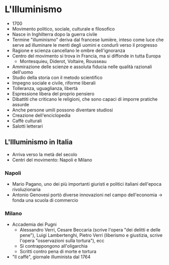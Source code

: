 # L'Illuminismo

- 1700
- Movimento politico, sociale, culturale e filosofico
- Nasce in Inghilterra dopo la guerra civile
- Termine "illuminismo" deriva dal francese lumière, inteso come luce che serve ad illuminare le menti degli uomini e condurli verso il progresso
- Ragione e scienza cancellano le ombre dell'ignoranza
- Centro del movimento si trova in Francia, ma si diffonde in tutta Europa
	- Montesquieu, Diderot, Voltaire, Rousseau
- Ammirazione delle scienze e assoluta fiducia nelle qualità razionali dell'uomo
- Studio della storia con il metodo scientifico
- Impegno sociale e civile, riforme liberali
- Tolleranza, uguaglianza, libertà
- Espressione libera del proprio pensiero
- Dibattiti che criticano le religioni, che sono capaci di imporre pratiche assurde
- Anche persone umili possono diventare studiosi
- Creazione dell'enciclopedia
- Caffè culturali
- Salotti letterari

## L'Illuminismo in Italia

- Arriva verso la metà del secolo
- Centri del movimento: Napoli e Milano

### Napoli

- Mario Pagano, uno dei più importanti giuristi e politici italiani dell'epoca rivoluzionaria
- Antonio Genovesi portò diverse innovazioni nel campo dell'economia → fonda una scuola di commercio

### Milano

- Accademia dei Pugni
	- Alessandro Verri, Cesare Beccaria (scrive l'opera "dei delitti e delle pene"), Luigi Lambertenghi, Pietro Verri (liberismo e giustizia, scrive l'opera "osservazioni sulla tortura"), ecc
	- Si contrappongono all'oligarchia
	- Scritti contro pena di morte e tortura
- "Il caffè", giornale illuminista dal 1764